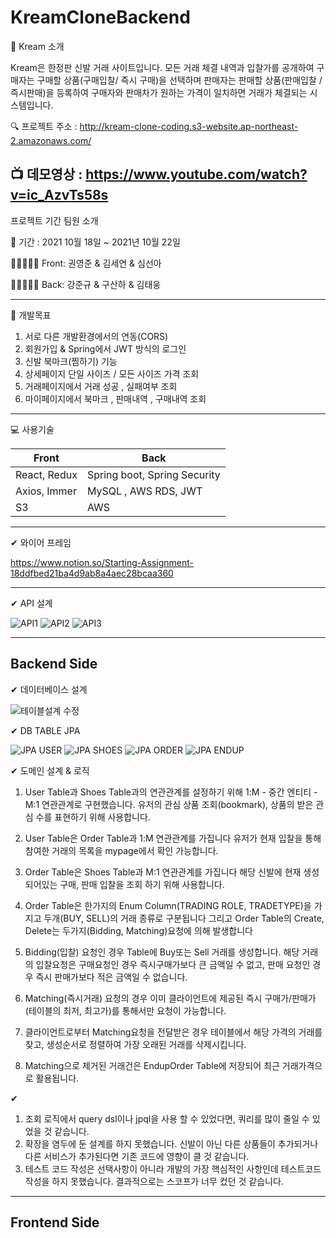 # KreamCloneBackend

:raising_hand: Kream 소개

Kream은 한정판 신발 거래 사이트입니다. 모든 거래 체결 내역과 입찰가를 공개하여 구매자는 구매할 상품(구매입찰/ 즉시 구매)을 선택하며
판매자는 판매할 상품(판매입찰 / 즉시판매)을 등록하여 구매자와 판매차가 원하는 가격이 일치하면 거래가 체결되는 시스템입니다.

:mag: 프로젝트 주소 :
http://kream-clone-coding.s3-website.ap-northeast-2.amazonaws.com/

:tv: 데모영상 : 
https://www.youtube.com/watch?v=ic_AzvTs58s
---

프로젝트 기간 팀원 소개

:calendar: 기간 : 2021 10월 18일 ~ 2021년 10월 22일
 
👨🏻‍🤝‍👨🏻 Front: 권영준 & 김세연 & 심선아

👨🏻‍🤝‍👨🏻 Back: 강준규 & 구산하 & 김태웅

---

:dart: 개발목표

1. 서로 다른 개발환경에서의 연동(CORS) 
2. 회원가입 & Spring에서 JWT 방식의 로그인 
3. 신발 북마크(찜하기) 기능
4. 상세페이지 단일 사이즈 / 모든 사이즈 가격 조회
5. 거래페이지에서 거래 성공 , 실패여부 조회
6. 마이페이지에서 북마크 , 판매내역 , 구매내역 조회 

---

:computer: 사용기술

 | Front        | Back                         |
 | ------------ | ---------------------------- |
 | React, Redux | Spring boot, Spring Security |
 | Axios, Immer | MySQL , AWS RDS, JWT         |
 | S3           | AWS                          |

 
 ---

✔ 와이어 프레임

https://www.notion.so/Starting-Assignment-18ddfbed21ba4d9ab8a4aec28bcaa360

---

✔ API 설계

![API1](https://user-images.githubusercontent.com/78454649/138403070-98ded899-76d2-4e9f-b300-1d4604e73996.PNG)
![API2](https://user-images.githubusercontent.com/78454649/138403079-faf9dc4a-b6b2-4afb-91f5-8c594cdf37fc.PNG)
![API3](https://user-images.githubusercontent.com/78454649/138403087-68981181-1df4-4d77-9cfe-5c3ac5072620.PNG)

---

## Backend Side


✔ 데이터베이스 설계

![테이블설계 수정](https://user-images.githubusercontent.com/78454649/138409205-999b70bd-2f5d-4c9d-82f6-ab95fae0fff9.png)


✔ DB TABLE JPA 

![JPA USER](https://user-images.githubusercontent.com/78454649/138419913-357d8bd3-ff25-4290-930f-96fbfe66e123.PNG)
![JPA SHOES](https://user-images.githubusercontent.com/78454649/138419924-58f6edfb-8510-46ec-8e10-5684846c43c0.PNG)
![JPA ORDER](https://user-images.githubusercontent.com/78454649/138419934-2100609b-296e-419a-adc2-dcc310806d04.PNG)
![JPA ENDUP](https://user-images.githubusercontent.com/78454649/138419939-57b2554a-9888-4723-bb00-d26672fccbe7.PNG)



✔ 도메인 설계 & 로직

1. User Table과 Shoes Table과의 연관관계를 설정하기 위해 1:M - 중간 엔티티 - M:1 연관관계로 구현했습니다.
유저의 관심 상품 조회(bookmark), 상품의 받은 관심 수를 표현하기 위해 사용합니다.

2. User Table은 Order Table과 1:M 연관관계를 가집니다
유저가 현재 입찰을 통해 참여한 거래의 목록을 mypage에서 확인 가능합니다.

3. Order Table은 Shoes Table과 M:1 연관관계를 가집니다
해당 신발에 현재 생성되어있는 구매, 판매 입찰을 조회 하기 위해 사용합니다.

4. Order Table은 한가지의 Enum Column(TRADING ROLE, TRADETYPE)을 가지고 두개(BUY, SELL)의 거래 종류로 구분됩니다
그리고 Order Table의 Create, Delete는 두가지(Bidding, Matching)요청에 의해 발생합니다

5. Bidding(입찰) 요청인 경우 Table에 Buy또는 Sell 거래를 생성합니다. 해당 거래의 입찰요청은 구매요청인 경우 즉시구매가보다 큰 금액일 수 없고, 판매 요청인 경우 즉시 판매가보다 적은 금액일 수 없습니다.

6. Matching(즉시거래) 요청의 경우 이미 클라이언트에 제공된 즉시 구매가/판매가(테이블의 최저, 최고가)를 통해서만 요청이 가능합니다.

7. 클라이언트로부터 Matching요청을 전달받은 경우 테이블에서 해당 가격의 거래를 찾고, 생성순서로 정렬하여 가장 오래된 거래를 삭제시킵니다.

8. Matching으로 제거된 거래건은 EndupOrder Table에 저장되어 최근 거래가격으로 활용됩니다.

✔ 

1. 조회 로직에서 query dsl이나 jpql을 사용 할 수 있었다면, 쿼리를 많이 줄일 수 있었을 것 같습니다.
2. 확장을 염두에 둔 설계를 하지 못했습니다. 신발이 아닌 다른 상품들이 추가되거나 다른 서비스가 추가된다면 기존 코드에 영향이 클 것 같습니다.
3. 테스트 코드 작성은 선택사항이 아니라 개발의 가장 핵심적인 사항인데 테스트코드 작성을 하지 못했습니다. 결과적으로는 스코프가 너무 컸던 것 같습니다.

---

## Frontend Side
